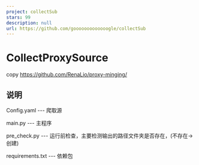 ```yaml
---
project: collectSub
stars: 99
description: null
url: https://github.com/gooooooooooooogle/collectSub
---
```


CollectProxySource
==================

copy https://github.com/RenaLio/proxy-minging/

说明
--

Config.yaml --- 爬取源

main.py --- 主程序

pre\_check.py --- 运行前检查，主要检测输出的路径文件夹是否存在，(不存在->创建)

requirements.txt --- 依赖包
